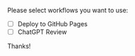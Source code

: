 Please select workflows you want to use:

* [ ] Deploy to GitHub Pages
* [ ] ChatGPT Review

Thanks!
